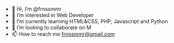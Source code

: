 - 👋 Hi, I’m @frnssmmr
- 👀 I’m interested in Web Developer
- 🌱 I’m currently learning HTML&CSS, PHP, Javascript and Python
- 💞️ I’m looking to collaborate on M
- 📫 How to reach me frnssmmr@gmail.com

<!---
frnssmmr/frnssmmr is a ✨ special ✨ repository because its `README.md` (this file) appears on your GitHub profile.
You can click the Preview link to take a look at your changes.
--->
